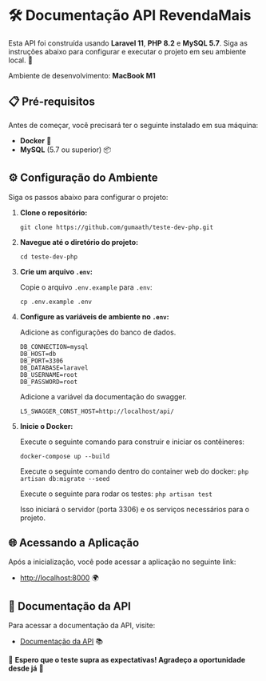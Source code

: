 # 🛠️ Documentação API RevendaMais

Esta API foi construída usando **Laravel 11**, **PHP 8.2** e **MySQL 5.7**. Siga as instruções abaixo para configurar e executar o projeto em seu ambiente local. 🚀

Ambiente de desenvolvimento: **MacBook M1**

## 📋 Pré-requisitos

Antes de começar, você precisará ter o seguinte instalado em sua máquina:

- **Docker** 🐳
- **MySQL** (5.7 ou superior) 📦

## ⚙️ Configuração do Ambiente

Siga os passos abaixo para configurar o projeto:

1. **Clone o repositório:**

   `git clone https://github.com/gumaath/teste-dev-php.git`

2. **Navegue até o diretório do projeto:**

   `cd teste-dev-php`

3. **Crie um arquivo `.env`:**

   Copie o arquivo `.env.example` para `.env`:

   `cp .env.example .env`

4. **Configure as variáveis de ambiente no `.env`:**

   Adicione as configurações do banco de dados.

   ```
   DB_CONNECTION=mysql
   DB_HOST=db
   DB_PORT=3306
   DB_DATABASE=laravel
   DB_USERNAME=root
   DB_PASSWORD=root
   ```
   
   Adicione a variável da documentação do swagger.

   ```
   L5_SWAGGER_CONST_HOST=http://localhost/api/
   ```

5. **Inicie o Docker:**

   Execute o seguinte comando para construir e iniciar os contêineres:

   `docker-compose up --build`
   
   Execute o seguinte comando dentro do container web do docker:
   `php artisan db:migrate --seed`
   
   Execute o seguinte para rodar os testes:
   `php artisan test`

   Isso iniciará o servidor (porta 3306) e os serviços necessários para o projeto.

## 🌐 Acessando a Aplicação

Após a inicialização, você pode acessar a aplicação no seguinte link:

- [http://localhost:8000](http://localhost:8000) 🌍

## 📖 Documentação da API

Para acessar a documentação da API, visite:

- [Documentação da API](http://127.0.0.1:8000/api/documentation) 📚

🎊 **Espero que o teste supra as expectativas! Agradeço a oportunidade desde já** 🎊